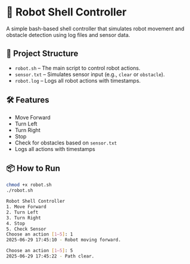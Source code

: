 # 🤖 Robot Shell Controller

A simple bash-based shell controller that simulates robot movement and obstacle detection using log files and sensor data.

## 📂 Project Structure

- `robot.sh` – The main script to control robot actions.
- `sensor.txt` – Simulates sensor input (e.g., `clear` or `obstacle`).
- `robot.log` – Logs all robot actions with timestamps.

## 🛠️ Features

- Move Forward
- Turn Left
- Turn Right
- Stop
- Check for obstacles based on `sensor.txt`
- Logs all actions with timestamps

## 📦 How to Run

```bash
chmod +x robot.sh
./robot.sh

Robot Shell Controller
1. Move Forward
2. Turn Left
3. Turn Right
4. Stop
5. Check Sensor
Choose an action [1–5]: 1
2025-06-29 17:45:10 - Robot moving forward.

Choose an action [1–5]: 5
2025-06-29 17:45:22 - Path clear.

